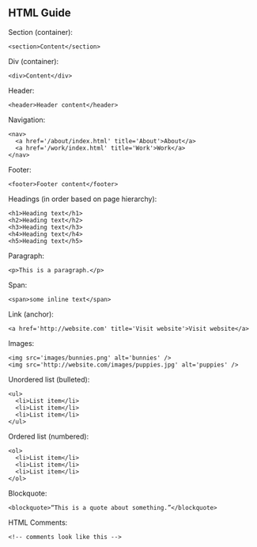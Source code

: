 ## HTML Guide

Section (container):
```
<section>Content</section>
```

Div (container):
```
<div>Content</div>
```

Header:
```
<header>Header content</header>
```

Navigation:
```
<nav>
  <a href='/about/index.html' title='About'>About</a>
  <a href='/work/index.html' title='Work'>Work</a>
</nav>
```

Footer:
```
<footer>Footer content</footer>
```

Headings (in order based on page hierarchy):
```
<h1>Heading text</h1>
<h2>Heading text</h2>
<h3>Heading text</h3>
<h4>Heading text</h4>
<h5>Heading text</h5>
```

Paragraph:
```
<p>This is a paragraph.</p>
```

Span:
```
<span>some inline text</span>
```

Link (anchor):
```
<a href='http://website.com' title='Visit website'>Visit website</a>
```

Images:
```
<img src='images/bunnies.png' alt='bunnies' />
<img src='http://website.com/images/puppies.jpg' alt='puppies' />
```

Unordered list (bulleted):
```
<ul>
  <li>List item</li>
  <li>List item</li>
  <li>List item</li>
</ul>
```

Ordered list (numbered):
```
<ol>
  <li>List item</li>
  <li>List item</li>
  <li>List item</li>
</ol>
```

Blockquote:
```
<blockquote>“This is a quote about something.”</blockquote>
```

HTML Comments:
```
<!-- comments look like this -->
```